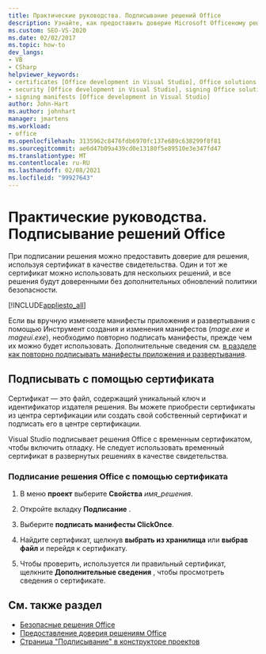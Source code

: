 ```yaml
---
title: Практические руководства. Подписывание решений Office
description: Узнайте, как предоставить доверие Microsoft Officeному решению с помощью сертификата в качестве свидетельства.
ms.custom: SEO-VS-2020
ms.date: 02/02/2017
ms.topic: how-to
dev_langs:
- VB
- CSharp
helpviewer_keywords:
- certificates [Office development in Visual Studio], Office solutions
- security [Office development in Visual Studio], signing Office solutions
- signing manifests [Office development in Visual Studio]
author: John-Hart
ms.author: johnhart
manager: jmartens
ms.workload:
- office
ms.openlocfilehash: 3135962c8476fdb6970fc137e689c638299f8f81
ms.sourcegitcommit: ae6d47b09a439cd0e13180f5e89510e3e347fd47
ms.translationtype: MT
ms.contentlocale: ru-RU
ms.lasthandoff: 02/08/2021
ms.locfileid: "99927643"
---
```

# <a name="how-to-sign-office-solutions"></a>Практические руководства. Подписывание решений Office
  При подписании решения можно предоставить доверие для решения, используя сертификат в качестве свидетельства. Один и тот же сертификат можно использовать для нескольких решений, и все решения будут доверенными без дополнительных обновлений политики безопасности.

 [!INCLUDE[appliesto_all](../vsto/includes/appliesto-all-md.md)]

 Если вы вручную изменяете манифесты приложения и развертывания с помощью Инструмент создания и изменения манифестов (*mage.exe* и *mageui.exe*), необходимо повторно подписать манифесты, прежде чем их можно будет использовать. Дополнительные сведения см. [в разделе как повторно подписывать манифесты приложения и развертывания](../deployment/how-to-re-sign-application-and-deployment-manifests.md).

## <a name="sign-by-using-a-certificate"></a>Подписывать с помощью сертификата
 Сертификат — это файл, содержащий уникальный ключ и идентификатор издателя решения. Вы можете приобрести сертификаты из центра сертификации или создать свой собственный сертификат и подписать его в центре сертификации.

 Visual Studio подписывает решения Office с временным сертификатом, чтобы включить отладку. Не следует использовать временный сертификат в развернутых решениях в качестве свидетельства.

### <a name="to-sign-an-office-solution-by-using-a-certificate"></a>Подписание решения Office с помощью сертификата

1. В меню **проект** выберите **Свойства** _имя_решения_.

2. Откройте вкладку **Подписание** .

3. Выберите **подписать манифесты ClickOnce**.

4. Найдите сертификат, щелкнув **выбрать из хранилища** или **выбрав файл** и перейдя к сертификату.

5. Чтобы проверить, используется ли правильный сертификат, щелкните **Дополнительные сведения** , чтобы просмотреть сведения о сертификате.

## <a name="see-also"></a>См. также раздел

- [Безопасные решения Office](../vsto/securing-office-solutions.md)
- [Предоставление доверия решениям Office](../vsto/granting-trust-to-office-solutions.md)
- [Страница "Подписывание" в конструкторе проектов](../ide/reference/signing-page-project-designer.md)
